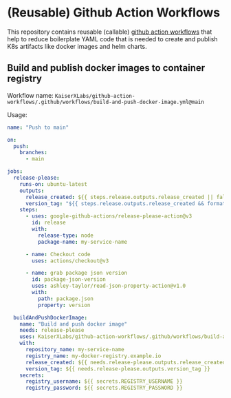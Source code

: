 # (Reusable) Github Action Workflows

This repository contains reusable (callable) [github action workflows](https://github.com/features/actions) that help to reduce boilerplate YAML code that is needed to create and publish K8s artifacts like docker images and helm charts.

## Build and publish docker images to container registry

Workflow name: `KaiserXLabs/github-action-workflows/.github/workflows/build-and-push-docker-image.yml@main`

Usage:

```yaml
name: "Push to main"

on:
  push:
    branches:
      - main

jobs:
  release-please:
    runs-on: ubuntu-latest
    outputs:
      release_created: ${{ steps.release.outputs.release_created || false }}
      version_tag: "${{ steps.release.outputs.release_created && format('{0}.{1}.{2}',steps.release.outputs.major,steps.release.outputs.minor,steps.release.outputs.patch) || steps.package-json-version.outputs.value }}"
    steps:
      - uses: google-github-actions/release-please-action@v3
        id: release
        with:
          release-type: node
          package-name: my-service-name

      - name: Checkout code
        uses: actions/checkout@v3

      - name: grab package json version
        id: package-json-version
        uses: ashley-taylor/read-json-property-action@v1.0
        with:
          path: package.json
          property: version

  buildAndPushDockerImage:
    name: "Build and push docker image"
    needs: release-please
    uses: KaiserXLabs/github-action-workflows/.github/workflows/build-and-push-docker-image.yml@main
    with:
      repository_name: my-service-name
      registry_name: my-docker-registry.example.io
      release_created: ${{ needs.release-please.outputs.release_created == 'true' }}
      version_tag: ${{ needs.release-please.outputs.version_tag }}
    secrets:
      registry_username: ${{ secrets.REGISTRY_USERNAME }}
      registry_password: ${{ secrets.REGISTRY_PASSWORD }}
```
